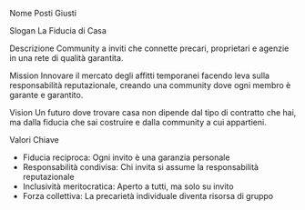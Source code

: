 Nome
Posti Giusti

Slogan
La Fiducia di Casa

Descrizione
Community a inviti che connette precari, proprietari e agenzie in una rete di qualità garantita.

Mission 
Innovare il mercato degli affitti temporanei facendo leva sulla responsabilità reputazionale, creando una community dove ogni membro è garante e garantito.

Vision
Un futuro dove trovare casa non dipende dal tipo di contratto che hai, ma dalla fiducia che sai costruire e dalla community a cui appartieni.

Valori Chiave
* Fiducia reciproca: Ogni invito è una garanzia personale
* Responsabilità condivisa: Chi invita si assume la responsabilità reputazionale
* Inclusività meritocratica: Aperto a tutti, ma solo su invito
* Forza collettiva: La precarietà individuale diventa risorsa di gruppo
